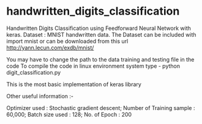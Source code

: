 # handwritten_digits_classification
Handwritten Digits Classification using Feedforward Neural Network with keras.
Dataset : MNIST handwritten data.
The Dataset can be included with import mnist or can be downloaded from this url http://yann.lecun.com/exdb/mnist/

You may have to change the path to the data training and testing file in the code
To compile the code in linux environment system type - python digit_classification.py

This is the most basic implementation of keras library

Other useful information :-

Optimizer used : Stochastic gradient descent;
Number of Training sample : 60,000;
Batch size used : 128;
No. of Epoch : 200
